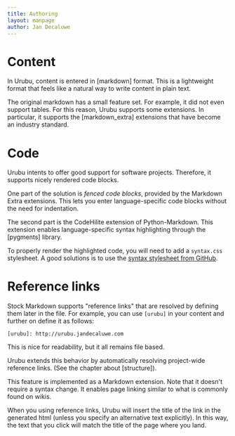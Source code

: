 ```yaml
---
title: Authoring
layout: manpage 
author: Jan Decaluwe
---
```


Content 
=======

In Urubu, content is entered in [markdown] format. This is a lightweight format
that feels like a natural way to write content in plain text.

The original markdown has a small feature set. For example, it did not even
support tables. For this reason, Urubu supports some extensions. In particular,
it supports the [markdown_extra] extensions that have become an industry
standard.

Code
====

Urubu intents to offer good support for software projects. Therefore, it
supports nicely rendered code blocks. 

One part of the solution is *fenced code blocks*, provided by the Markdown
Extra extensions.  This lets you enter language-specific code blocks without
the need for indentation.

The second part is the CodeHilite extension of Python-Markdown.  This extension
enables language-specific syntax highlighting through the [pygments] library.

To properly render the highlighted code, you will need to add a `syntax.css`
stylesheet. A good solutions is to use the [syntax stylesheet from
GitHub][syntax_github].

[syntax_github]: https://github.com/mojombo/tpw/blob/master/css/syntax.css


Reference links
===============

Stock Markdown supports "reference links" that are resolved by defining them
later in the file. For example, you can use `[urubu]` in your content and
further on define it as follows:

```
[urubu]: http://urubu.jandecaluwe.com
```

This is nice for readability, but it all remains file based.

Urubu extends this behavior by automatically resolving project-wide
reference links. (See the chapter about [structure]).

This feature is implemented as a Markdown extension. Note that it doesn't
require a syntax change. It enables page linking similar to what is commonly
found on wikis.

When you using reference links, Urubu will insert the title of the link in the
generated html (unless you specify an alternative text explicitly).  In this
way, the text that you click will match the title of the page where you land.
